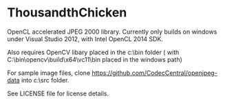 ThousandthChicken
=================

OpenCL accelerated JPEG 2000 library. Currently only builds  on windows under Visual Studio 2012,
with Intel OpenCL 2014 SDK.

Also requires OpenCV libary placed in the c:\bin folder ( with C:\bin\opencv\build\x64\vc11\bin placed in the windows
path)

For sample image files, clone https://github.com/CodecCentral/openjpeg-data  into c:\src folder.

See LICENSE file for license details.


